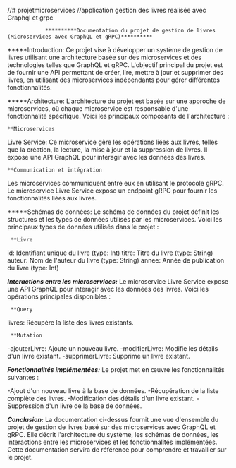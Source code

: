 //# projetmicroservices
//application gestion des livres realisée avec Graphql et grpc


                **********Documentation du projet de gestion de livres (Microservices avec GraphQL et gRPC)**********
*****Introduction:
Ce projet vise à développer un système de gestion de livres utilisant une architecture basée sur des microservices et des technologies telles que GraphQL et gRPC. L'objectif principal du projet est de fournir une API permettant de créer, lire, mettre à jour et supprimer des livres, en utilisant des microservices indépendants pour gérer différentes fonctionnalités.

*****Architecture:
L'architecture du projet est basée sur une approche de microservices, où chaque microservice est responsable d'une fonctionnalité spécifique. Voici les principaux composants de l'architecture :

    **Microservices
Livre Service: Ce microservice gère les opérations liées aux livres, telles que la création, la lecture, la mise à jour et la suppression de livres. Il expose une API GraphQL pour interagir avec les données des livres.

    **Communication et intégration
Les microservices communiquent entre eux en utilisant le protocole gRPC. Le microservice Livre Service expose un endpoint gRPC pour fournir les fonctionnalités liées aux livres.

*****Schémas de données:
Le schéma de données du projet définit les structures et les types de données utilisés par les microservices. Voici les principaux types de données utilisés dans le projet :

     **Livre
id: Identifiant unique du livre (type: Int)
titre: Titre du livre (type: String)
auteur: Nom de l'auteur du livre (type: String)
annee: Année de publication du livre (type: Int)

*****Interactions entre les microservices:*****
Le microservice Livre Service expose une API GraphQL pour interagir avec les données des livres. Voici les opérations principales disponibles :

     **Query

livres: Récupère la liste des livres existants.

     **Mutation

-ajouterLivre: Ajoute un nouveau livre.
-modifierLivre: Modifie les détails d'un livre existant.
-supprimerLivre: Supprime un livre existant.

*****Fonctionnalités implémentées:*****
Le projet met en œuvre les fonctionnalités suivantes :

-Ajout d'un nouveau livre à la base de données.
-Récupération de la liste complète des livres.
-Modification des détails d'un livre existant.
-Suppression d'un livre de la base de données.

*****Conclusion:*****
La documentation ci-dessus fournit une vue d'ensemble du projet de gestion de livres basé sur des microservices avec GraphQL et gRPC. Elle décrit l'architecture du système, les schémas de données, les interactions entre les microservices et les fonctionnalités implémentées. Cette documentation servira de référence pour comprendre et travailler sur le projet.
